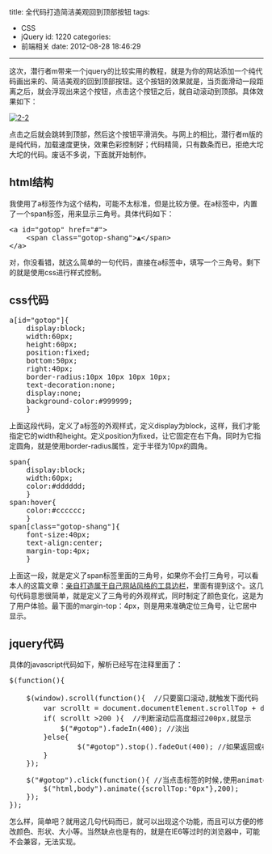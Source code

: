 title: 全代码打造简洁美观回到顶部按钮
tags:
  - CSS
  - jQuery
id: 1220
categories:
  - 前端相关
date: 2012-08-28 18:46:29
---

这次，潜行者m带来一个jquery的比较实用的教程，就是为你的网站添加一个纯代码画出来的、简洁美观的回到顶部按钮。这个按钮的效果就是，当页面滑动一段距离之后，就会浮现出来这个按钮，点击这个按钮之后，就自动滚动到顶部。具体效果如下：

[![](http://www.qianxingzhem.com/wp-content/uploads/2012/08/2-2.jpg "2-2")](http://www.qianxingzhem.com/wp-content/uploads/2012/08/2-2.jpg)

点击之后就会跳转到顶部，然后这个按钮平滑消失。与网上的相比，潜行者m版的是纯代码，加载速度更快，效果色彩控制好；代码精简，只有数条而已，拒绝大坨大坨的代码。废话不多说，下面就开始制作。

## html结构

我使用了a标签作为这个结构，可能不太标准，但是比较方便。在a标签中，内置了一个span标签，用来显示三角号。具体代码如下：
<pre>&lt;a id="gotop" href="#"&gt;
    &lt;span class="gotop-shang"&gt;▲&lt;/span&gt;
&lt;/a&gt;</pre>
对，你没看错，就这么简单的一句代码，直接在a标签中，填写一个三角号。剩下的就是使用css进行样式控制。

## css代码

<pre>a[id="gotop"]{
    display:block;
    width:60px;
    height:60px;
    position:fixed;
    bottom:50px;
    right:40px;
    border-radius:10px 10px 10px 10px;
    text-decoration:none;
    display:none;
    background-color:#999999;
    }</pre>
上面这段代码，定义了a标签的外观样式，定义display为block，这样，我们才能指定它的width和height。定义position为fixed，让它固定在右下角。同时为它指定圆角，就是使用border-radius属性，定于半径为10px的圆角。
<pre>span{
    display:block;
    width:60px;
    color:#dddddd;
    }
span:hover{
    color:#cccccc;
    }
span[class="gotop-shang"]{
    font-size:40px;
    text-align:center;
    margin-top:4px;
    }</pre>
上面这一段，就是定义了span标签里面的三角号，如果你不会打三角号，可以看本人的这篇文章：[亲自打造属于自己网站风格的工具边栏](http://www.qianxingzhem.com/post-1196.html)，里面有提到这个。这几句代码意思很简单，就是定义了三角号的外观样式，同时制定了颜色变化，这是为了用户体验。最下面的margin-top：4px，则是用来准确定位三角号，让它居中显示。

## jquery代码

具体的javascript代码如下，解析已经写在注释里面了：
<pre>$(function(){

    $(window).scroll(function(){  //只要窗口滚动,就触发下面代码
        var scrollt = document.documentElement.scrollTop + document.body.scrollTop; //获取滚动后的高度
        if( scrollt &gt;200 ){  //判断滚动后高度超过200px,就显示
            $("#gotop").fadeIn(400); //淡出
        }else{
                $("#gotop").stop().fadeOut(400); //如果返回或者没有超过,就淡入.必须加上stop()停止之前动画,否则会出现闪动
        }
    });</pre>
<pre>
    $("#gotop").click(function(){ //当点击标签的时候,使用animate在200毫秒的时间内,滚到顶部
        $("html,body").animate({scrollTop:"0px"},200);
    });
});</pre>
怎么样，简单吧？就用这几句代码而已，就可以出现这个功能，而且可以方便的修改颜色、形状、大小等。当然缺点也是有的，就是在IE6等过时的浏览器中，可能不会兼容，无法实现。

&nbsp;